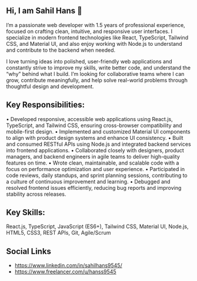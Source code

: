 ## Hi, I am Sahil Hans 👋

I’m a passionate web developer with 1.5 years of professional experience, focused on crafting clean, intuitive, and responsive user interfaces. I specialize in modern frontend technologies like React, TypeScript, Tailwind CSS, and Material UI, and also enjoy working with Node.js to understand and contribute to the backend when needed.

I love turning ideas into polished, user-friendly web applications and constantly strive to improve my skills, write better code, and understand the “why” behind what I build. I’m looking for collaborative teams where I can grow, contribute meaningfully, and help solve real-world problems through thoughtful design and development.

## Key Responsibilities:
 • Developed responsive, accessible web applications using React.js, TypeScript, and Tailwind CSS, ensuring cross-browser compatibility and mobile-first design.
 • Implemented and customized Material UI components to align with product design systems and enhance UI consistency.
 • Built and consumed RESTful APIs using Node.js and integrated backend services into frontend applications.
 • Collaborated closely with designers, product managers, and backend engineers in agile teams to deliver high-quality features on time.
 • Wrote clean, maintainable, and scalable code with a focus on performance optimization and user experience.
 • Participated in code reviews, daily standups, and sprint planning sessions, contributing to a culture of continuous improvement and learning.
 • Debugged and resolved frontend issues efficiently, reducing bug reports and improving stability across releases.

## Key Skills:
React.js, TypeScript, JavaScript (ES6+), Tailwind CSS, Material UI, Node.js, HTML5, CSS3, REST APIs, Git, Agile/Scrum

## Social Links
- https://www.linkedin.com/in/sahilhans9545/
- https://www.freelancer.com/u/hanss9545
